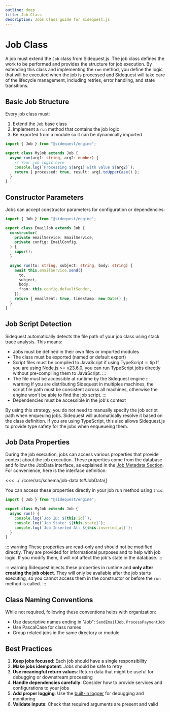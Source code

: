 ```yaml
---
outline: deep
title: Job Class
description: Jobs Class guide for Sidequest.js
---
```


# Job Class

A job must extend the `Job` class from Sidequest.js. The job class defines the work to be performed and provides the structure for job execution.
By extending this class and implementing the `run` method, you define the logic that will be executed when the job is processed and Sidequest will take care of the lifecycle management, including retries, error handling, and state transitions.

## Basic Job Structure

Every job class must:

1. Extend the `Job` base class
2. Implement a `run` method that contains the job logic
3. Be exported from a module so it can be dynamically imported

```typescript
import { Job } from "@sidequest/engine";

export class MyJob extends Job {
  async run(arg1: string, arg2: number) {
    // Your job logic here
    console.log(`Processing ${arg1} with value ${arg2}`);
    return { processed: true, result: arg1.toUpperCase() };
  }
}
```

## Constructor Parameters

Jobs can accept constructor parameters for configuration or dependencies:

```typescript
import { Job } from "@sidequest/engine";

export class EmailJob extends Job {
  constructor(
    private emailService: EmailService,
    private config: EmailConfig,
  ) {
    super();
  }

  async run(to: string, subject: string, body: string) {
    await this.emailService.send({
      to,
      subject,
      body,
      from: this.config.defaultSender,
    });
    return { emailSent: true, timestamp: new Date() };
  }
}
```

## Job Script Detection

Sidequest automatically detects the file path of your job class using stack trace analysis. This means:

- Jobs must be defined in their own files or imported modules
- The class must be exported (named or default export)
- Script files must be compiled to JavaScript if using TypeScript
  ::: tip
  If you are using [Node.js >= v23.6.0](https://nodejs.org/en/learn/typescript/run-natively), you can run TypeScript jobs directly without pre-compiling them to JavaScript.
  :::
- The file must be accessible at runtime by the Sidequest engine
  ::: warning
  If you are distributing Sidequest in multiples machines, the script file path must be consistent across all machines, otherwise the engine won't be able to find the job script.
  :::
- Dependencies must be accessible in the job's context

By using this strategy, you do not need to manually specify the job script path when enqueuing jobs. Sidequest will automatically resolve it based on the class definition. If you are using TypeScript, this also allows Sidequest.js to provide type safety for the jobs when enqueueing them.

## Job Data Properties

During the job execution, jobs can access various properties that provide context about the job execution. These properties come from the database and follow the JobData interface, as explained in the [Job Metadata Section](/jobs/#job-metadata). For convenience, here is the interface definition:

<<< ../../core/src/schema/job-data.ts#JobData{}

You can access these properties directly in your job run method using `this`:

```typescript
import { Job } from "@sidequest/engine";

export class MyJob extends Job {
  async run() {
    console.log(`Job ID: ${this.id}`);
    console.log(`Job State: ${this.state}`);
    console.log(`Job Inserted At: ${this.inserted_at}`);
  }
}
```

::: warning
These properties are read-only and should not be modified directly. They are provided for informational purposes and to help with job logic. If you modify them, it will not affect the job's state in the database.
:::

::: warning
Sidequest injects these properties in runtime and **only after creating the job object**. They will only be available after the job starts executing, so you cannot access them in the constructor or before the `run` method is called.
:::

## Class Naming Conventions

While not required, following these conventions helps with organization:

- Use descriptive names ending in "Job": `SendEmailJob`, `ProcessPaymentJob`
- Use PascalCase for class names
- Group related jobs in the same directory or module

## Best Practices

1. **Keep jobs focused**: Each job should have a single responsibility
2. **Make jobs idempotent**: Jobs should be safe to retry
3. **Use meaningful return values**: Return data that might be useful for debugging or downstream processing
4. **Handle dependencies carefully**: Consider how to provide services and configurations to your jobs
5. **Add proper logging**: Use the [built-in logger](./logging.md) for debugging and monitoring
6. **Validate inputs**: Check that required arguments are present and valid
